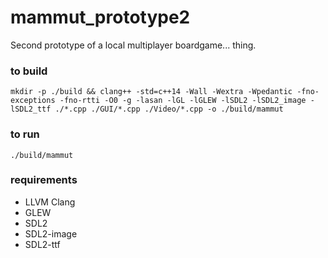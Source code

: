 # mammut_prototype2
Second prototype of a local multiplayer boardgame... thing.

### to build
`mkdir -p ./build && clang++ -std=c++14 -Wall -Wextra -Wpedantic -fno-exceptions -fno-rtti -O0 -g -lasan -lGL -lGLEW -lSDL2 -lSDL2_image -lSDL2_ttf ./*.cpp ./GUI/*.cpp ./Video/*.cpp -o ./build/mammut`

### to run
`./build/mammut`

### requirements
* LLVM Clang
* GLEW
* SDL2
* SDL2-image
* SDL2-ttf

